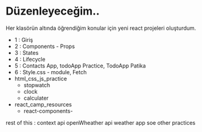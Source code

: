 
# Düzenleyeceğim..


Her klasörün altında öğrendiğim konular için yeni react projeleri oluşturdum. 

- 1 : Giriş
- 2 : Components - Props
- 3 : States
- 4 : Lifecycle
- 5 : Contacts App, todoApp Practice, TodoApp Patika
- 6 : Style.css - module, Fetch
- html_css_js_practice
    - stopwatch
    - clock 
    - calculater
- react_camp_resources
    - react-components-
    
rest of this : 
context api
openWheather api
weather app 
soe other practices